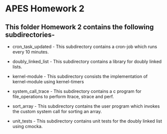#  APES Homework 2

## This folder Homework 2 contains the following subdirectories-

* cron_task_updated - This subdirectory contains a cron-job which runs every 10 minutes.

* doubly_linked_list - This subdirectory contains a library for doubly linked lists.

* kernel-module - This subdirectory consists the implementation of kernel-module using kernel-timers

* system_call_trace - This subdirectory contains a c program for file_operations to perform ltrace, strace and perf.

* sort_array - This subdirectory contains the user program which invokes the custom system call for sorting an array.

* unit_tests - This subdirectory contains unit tests for the doubly linked list using cmocka.